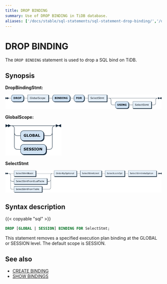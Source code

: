 ```yaml
---
title: DROP BINDING
summary: Use of DROP BINDING in TiDB database.
aliases: ['/docs/stable/sql-statements/sql-statement-drop-binding/','/docs/v4.0/sql-statements/sql-statement-drop-binding/']
---
```


# DROP BINDING

The `DROP BINDING` statement is used to drop a SQL bind on TiDB.

## Synopsis

**DropBindingStmt:**

![DropBindingStmt](/media/sqlgram/DropBindingStmt.png)

**GlobalScope:**

![GlobalScope](/media/sqlgram/GlobalScope.png)

**SelectStmt**

![SelectStmt](/media/sqlgram/SelectStmt.png)

## Syntax description

{{< copyable "sql" >}}

```sql
DROP [GLOBAL | SESSION] BINDING FOR SelectStmt;
```

This statement removes a specified execution plan binding at the GLOBAL or SESSION level. The default scope is SESSION.

## See also

* [CREATE BINDING](/sql-statements/sql-statement-create-binding.md)
* [SHOW BINDINGS](/sql-statements/sql-statement-show-bindings.md)
